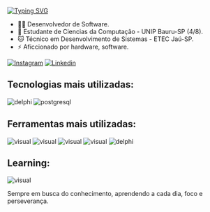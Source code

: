 
[![Typing SVG](https://readme-typing-svg.demolab.com?font=Fira+Code&pause=1000&width=435&lines=Ol%C3%A1%2C+eu+sou+o+Lu%C3%ADs!+)](https://git.io/typing-svg)

- 👨‍💻 Desenvolvedor de Software.
- 🌱 Estudante de Ciencias da Computação    - UNIP Bauru-SP (4/8).
- 🐱‍ Técnico em Desenvolvimento de Sistemas - ETEC Jaú-SP.
- ⚡ Aficcionado por hardware, software. 

[![Instagram](https://img.shields.io/badge/Instagram-E4405F?style=for-the-badge&logo=instagram&logoColor=white)](https://instagram.com/luisangelis014)
[![Linkedin](https://img.shields.io/badge/LinkedIn-0077B5?style=for-the-badge&logo=linkedin&logoColor=white)](https://www.linkedin.com/in/luisangelis/)

## Tecnologias mais utilizadas:

<div style="display: inline_block">
  <img align="center" alt="delphi" src="https://img.shields.io/badge/Delphi_RAD_Studio-B22222?style=for-the-badge&logo=delphi&logoColor=white"/>
  <img align="center" alt="postgresql" src="https://img.shields.io/badge/PostgreSQL-316192?style=for-the-badge&logo=postgresql&logoColor=white"/>      
<br>
 
 ## Ferramentas mais utilizadas:
  <div style="display: inline_block">
  <img align="center" alt="visual" src="https://img.shields.io/badge/Visual_Studio_Code-0078D4?style=for-the-badge&logo=visual%20studio%20code&logoColor=white"/>
  <img align="center" alt="visual" src="https://img.shields.io/badge/Microsoft-666666?style=for-the-badge&logo=microsoft&logoColor=white"/>
  <img align="center" alt="visual" src="https://img.shields.io/badge/apache%20netbeans-1B6AC6?style=for-the-badge&logo=apache%20netbeans%20IDE&logoColor=white!"/>
  <img align="center" alt="visual" src="https://img.shields.io/badge/GitHub-100000?style=for-the-badge&logo=github&logoColor=white"/>
  <img align="center" alt="delphi" src="https://img.shields.io/badge/Delphi_RAD_Studio-B22222?style=for-the-badge&logo=delphi&logoColor=white"/>  
 <br>
    
## Learning:
<div style="display: inline_block">
<img align="center" alt="visual" src="https://img.shields.io/badge/Java-ED8B00?style=for-the-badge&logo=openjdk&logoColor=white"/>
<br>

Sempre em busca do conhecimento, aprendendo a cada dia, foco e perseverança.
<br>
